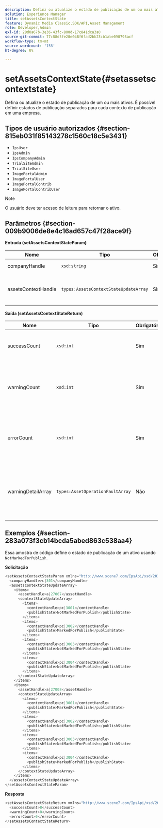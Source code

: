 ```yaml
---
description: Defina ou atualize o estado de publicação de um ou mais ativos. É possível definir estados de publicação separados para cada contexto de publicação em uma empresa.
solution: Experience Manager
title: setAssetsContextState
feature: Dynamic Media Classic,SDK/API,Asset Management
role: Developer,Admin
exl-id: 28d0a67b-3e36-43fc-800d-17c841dca3a0
source-git-commit: 77c88d5fe20e048f6fad2bb23cb1abe090793acf
workflow-type: tm+mt
source-wordcount: '158'
ht-degree: 0%

---
```


# setAssetsContextState{#setassetscontextstate}

Defina ou atualize o estado de publicação de um ou mais ativos. É possível definir estados de publicação separados para cada contexto de publicação em uma empresa.

## Tipos de usuário autorizados {#section-815eb031f85143278c1560c18c5e3431}

* `IpsUser`
* `IpsAdmin`
* `IpsCompanyAdmin`
* `TrialSiteAdmin`
* `TrialSiteUser`
* `ImagePortalAdmin`
* `ImagePortalUser`
* `ImagePortalContrib`
* `ImagePortalContribUser`

>[!NOTE]
>
>O usuário deve ter acesso de leitura para retornar o ativo.

## Parâmetros {#section-009b9006de8e4c16ad657c47f28ace9f}

**Entrada (setAssetsContextStateParam)**

| Nome | Tipo | Obrigatório | Descrição |
|---|---|---|---|
| companyHandle | `xsd:string` | Sim | Processe a empresa. |
| assetsContextHandle | `types:AssetsContextStateUpdateArray` | Sim | Uma matriz de ativos e seus novos estados de publicação. |

**Saída (setAssetsContextStateReturn)**

| Nome | Tipo | Obrigatório | Descrição |
|---|---|---|---|
| successCount | `xsd:int` | Sim | O número de ativos alterados com sucesso. |
| warningCount | `xsd:int` | Sim | O número de avisos gerados quando a operação tentou modificar ativos. |
| errorCount | `xsd:int` | Sim | O número de erros gerados quando a operação tentou modificar ativos. |
| warningDetailArray | `types:AssetOperationFaultArray` | Não | Matriz de erros gerados por ativos quando a operação tentou modificá-los. |

## Exemplos {#section-283a073f3cb14bcda5abed863c538aa4}

Essa amostra de código define o estado de publicação de um ativo usando `NotMarkedForPublish`.

**Solicitação**

```java
<setAssetsContextStateParam xmlns="http://www.scene7.com/IpsApi/xsd/2011-11-04">
  <companyHandle>c|301</companyHandle>
  <assetsContextStateUpdateArray>
    <items>
      <assetHandle>a|27007</assetHandle>
      <contextStateUpdateArray>
        <items>
          <contextHandle>pc|3001</contextHandle>
          <publishState>NotMarkedForPublish</publishState>
        </items>
        <items>
          <contextHandle>pc|3002</contextHandle>
          <publishState>MarkedForPublish</publishState>
        </items>
        <items>
          <contextHandle>pc|3003</contextHandle>
          <publishState>NotMarkedForPublish</publishState>
        </items>
        <items>
          <contextHandle>pc|3004</contextHandle>
          <publishState>NotMarkedForPublish</publishState>
        </items>
      </contextStateUpdateArray>
    </items>
    <items>
      <assetHandle>a|27008</assetHandle>
      <contextStateUpdateArray>
        <items>
          <contextHandle>pc|3001</contextHandle>
          <publishState>MarkedForPublish</publishState>
        </items>
        <items>
          <contextHandle>pc|3002</contextHandle>
          <publishState>NotMarkedForPublish</publishState>
        </items>
        <items>
          <contextHandle>pc|3003</contextHandle>
          <publishState>NotMarkedForPublish</publishState>
        </items>
        <items>
          <contextHandle>pc|3004</contextHandle>
          <publishState>MarkedForPublish</publishState>
        </items>
      </contextStateUpdateArray>
    </items>
  </assetsContextStateUpdateArray>
</setAssetsContextStateParam>
```

**Resposta**

```java
<setAssetsContextStateReturn xmlns="http://www.scene7.com/IpsApi/xsd/2011-11-04-beta">
  <successCount>8</successCount>
  <warningCount>0</warningCount>
  <errorCount>0</errorCount>
</setAssetsContextStateReturn>
```
